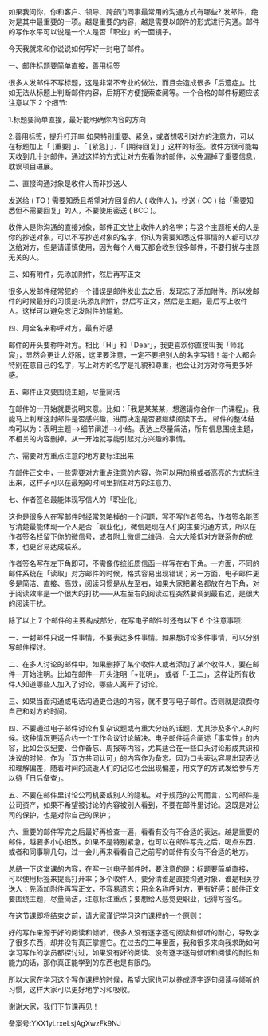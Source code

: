 如果我问你，你和客户、领导、跨部门同事最常用的沟通方式有哪些\? 发邮件，绝对是其中最重要的一项。越是重要的内容，越是需要以邮件的形式进行沟通。邮件的写作水平可以说是一个人是否「职业」的一面镜子。

今天我就来和你说说如何写好一封电子邮件。

一、邮件标题要简单直接，善用标签

很多人发邮件不写标题，这是非常不专业的做法，而且会造成很多「后遗症」。比如无法从标题上判断邮件内容，后期不方便搜索查阅等。一个合格的邮件标题应该注意以下 2 个细节:

1.标题要简单直接，最好能明确你内容的方向

2.善用标签，提升打开率 如果特别重要、紧急，或者想吸引对方的注意力，可以在标题加上「 \[重要\] 」、「 \[紧急\] 」、「 \[期待回复\] 」这样的标签。收件方很可能每天收到几十封邮件，通过这样的方式让对方先看你的邮件，以免漏掉了重要信息，耽误项目进展。

二、直接沟通对象是收件人而非抄送人

发送给 \( TO \) 需要知悉且希望对方回复的人 \( 收件人 \)，抄送 \( CC \) 给「需要知悉但不需要回复」的人，不要使用密送 \( BCC \)。

收件人是你沟通的直接对象，邮件正文放上收件人的名字；与这个主题相关的人是你的抄送对象，可以不写抄送对象的名字，你认为需要知悉这件事情的人都可以抄送给对方，但是请谨慎使用，因为每个人每天都会收到很多邮件，不要打扰与主题无关的人。

三、如有附件，先添加附件，然后再写正文

很多人发邮件经常犯的一个错误是邮件发出去之后，发现忘了添加附件。所以发邮件的时候最好的习惯是:先添加附件，然后写正文，然后是主题，最后写上收件人。这样可以避免忘记发附件的尴尬。

四、用全名来称呼对方，最有好感

邮件的开头要称呼对方。相比「Hi」和「Dear」，我更喜欢你直接叫我「师北宸」，显然会更让人舒服，这里要注意，一定不要把别人的名字写错！每个人都会特别在意自己的名字，写上对方的名字是礼貌和尊重，也会让对方对你有更多好感。

五、邮件正文要围绕主题，尽量简洁

在邮件的一开始就要说明来意。比如：「我是某某某，想邀请你合作一门课程」。我能马上判断这封邮件是否感兴趣，进而决定是否要继续阅读下去。 邮件的整体结构可以为：表明主题—>细节阐述—>小结。表达上尽量简洁，所有信息围绕主题，不相关的内容删掉。从一开始就写能引起对方兴趣的事情。

六、需要对方重点注意的地方要标注出来

在邮件正文中，一些需要对方重点注意的内容，你可以用加粗或者高亮的方式标注出来，这样子可以在最短的时间里抓住对方的注意力。

七、作者签名最能体现写信人的「职业化」

这也是很多人在写邮件时经常忽略掉的一个问题，写不写作者签名，作者签名能否写清楚最能体现一个人是否「职业化」。微信是现在人们的主要沟通方式，所以在作者签名栏留下你的微信号，或者附上微信二维码，会大大降低对方联系你的成本，也更容易达成联系。

作者签名写在左下角即可，不需像传统纸质信函一样写在右下角。一方面，不同的邮件系统在「读取」对方邮件的时候，格式容易出现错误；另一方面，电子邮件更多是简洁、直接、高效，阅读习惯是从左至右，如果大家把署名都放在右下角，对于阅读效率是一个很大的打扰——从左至右的阅读过程突然要调到最右边，是很大的阅读干扰。

除了以上 7 个邮件的主要构成部分，在写电子邮件时还有以下 6 个注意事项:

一、一封邮件只说一件事情，不要表达多件事情。如果想讨论多件事情，可以分别写邮件探讨。

二、在多人讨论的邮件中，如果删掉了某个收件人或者添加了某个收件人，要在邮件一开始注明。比如在邮件一开头注明「+张明」， 或者「-王二」，这样让所有收件人知道哪些人加入了讨论，哪些人离开了讨论。

三、如果当面沟通或电话沟通更合适的内容，就不要写电子邮件。否则就是浪费你自己和对方的时间。

四、不要通过电子邮件讨论有复杂议题或有重大分歧的话题，尤其涉及多个人的时候。这种情况更适合约一个工作会议讨论解决。电子邮件适合阐述「事实性」的内容，比如会议纪要、合作备忘、周报等内容，尤其适合在一些口头讨论形成共识和决议的时候，作为「双方共同认可」的内容作为备忘。因为口头表达容易出现表达和理解偏差，随着时间的流逝人们的记忆也会出现偏差，用文字的方式发给参与方以待「日后备查」。

五、不要在邮件里讨论公司机密或别人的隐私。对于规范的公司而言，公司邮件是公司资产，如果不希望被讨论的内容被别人看到，不要在邮件里讨论。这既是对公司的保护，也是对你自己的保护；

六、重要的邮件写完之后最好再检查一遍，看看有没有不合适的表达。越是重要的邮件，越要多小心细致。如果不是特别紧急，也可以在邮件写完之后，喝点东西，或者和同事聊几句，过一会儿再来看看自己之前写的邮件有没有不合适的地方。

总结一下这堂课的内容，在写一封电子邮件时，要注意的是：标题要简单直接， 可以使用标签来提高打开率；多个收件人，要分清谁是直接沟通对象，谁是相关抄送人；先添加附件再写正文，不容易遗忘；用全名称呼对方，更有好感；邮件正文要围绕主题，尽量简洁，注意标注重点；要想给人感觉更职业，记得写签名。

在这节课即将结束之前，请大家谨记学习这门课程的一个原则：

好的写作来源于好的阅读和倾听，很多人没有逐字逐句阅读和倾听的耐心，导致学了很多东西，却并没有真正掌握它。在过去的三年里面，我和很多来向我求助如何学习写作的学员都探讨过，如果没有好的阅读、没有逐字逐句倾听和阅读的耐性和能力的话，那你真正能学到的东西也是有限的。

所以大家在学习这个写作课程的时候，希望大家也可以养成逐字逐句阅读与倾听的习惯，这样大家可以更好地学习和吸收。

谢谢大家，我们下节课再见！

备案号:YXX1yLrxeLsjAgXwzFk9NJ